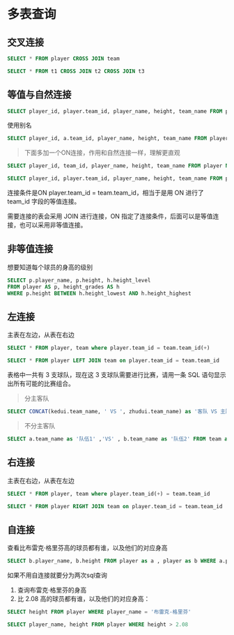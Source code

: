 # 多表查询

## 交叉连接
```sql
SELECT * FROM player CROSS JOIN team

SELECT * FROM t1 CROSS JOIN t2 CROSS JOIN t3
```

## 等值与自然连接
```sql
SELECT player_id, player.team_id, player_name, height, team_name FROM player, team WHERE player.team_id = team.team_id
```
使用别名
```sql
SELECT player_id, a.team_id, player_name, height, team_name FROM player AS a, team AS b WHERE a.team_id = b.team_id
```

> 下面多加一个ON连接，作用和自然连接一样，理解更直观
```sql
SELECT player_id, team_id, player_name, height, team_name FROM player NATURAL JOIN team

SELECT player_id, player.team_id, player_name, height, team_name FROM player JOIN team ON player.team_id = team.team_id
```
连接条件是ON player.team_id = team.team_id，相当于是用 ON 进行了 team_id 字段的等值连接。

需要连接的表会采用 JOIN 进行连接，ON 指定了连接条件，后面可以是等值连接，也可以采用非等值连接。

## 非等值连接
想要知道每个球员的身高的级别
```sql
SELECT p.player_name, p.height, h.height_level
FROM player AS p, height_grades AS h
WHERE p.height BETWEEN h.height_lowest AND h.height_highest
```

## 左连接
主表在左边，从表在右边
```sql
SELECT * FROM player, team where player.team_id = team.team_id(+)

SELECT * FROM player LEFT JOIN team on player.team_id = team.team_id
```

表格中一共有 3 支球队，现在这 3 支球队需要进行比赛，请用一条 SQL 语句显示出所有可能的比赛组合。

> 分主客队
```sql
SELECT CONCAT(kedui.team_name, ' VS ', zhudui.team_name) as '客队 VS 主队' FROM team as zhudui LEFT JOIN team as kedui on zhudui.team_id<>kedui.team_id;
```
> 不分主客队
```sql
SELECT a.team_name as '队伍1' ,'VS' , b.team_name as '队伍2' FROM team as a ,team as b where a.team_id<b.team_id;
```

## 右连接
主表在右边，从表在左边
```sql
SELECT * FROM player, team where player.team_id(+) = team.team_id

SELECT * FROM player RIGHT JOIN team on player.team_id = team.team_id
```

## 自连接
查看比布雷克·格里芬高的球员都有谁，以及他们的对应身高

```sql
SELECT b.player_name, b.height FROM player as a , player as b WHERE a.player_name = '布雷克-格里芬' and a.height < b.height
```

如果不用自连接就要分为两次sql查询
1. 查询布雷克·格里芬的身高
2. 比 2.08 高的球员都有谁，以及他们的对应身高：

```sql
SELECT height FROM player WHERE player_name = '布雷克-格里芬'

SELECT player_name, height FROM player WHERE height > 2.08
```








